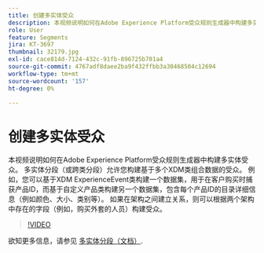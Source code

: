 ```yaml
---
title: 创建多实体受众
description: 本视频说明如何在Adobe Experience Platform受众规则生成器中构建多实体受众。  多实体分段（或跨类分段）允许您构建基于多个XDM类组合数据的受众。
role: User
feature: Segments
jira: KT-3697
thumbnail: 32179.jpg
exl-id: cace814d-7124-432c-91fb-896725b701a4
source-git-commit: 4767adf8daee2ba9f432ffbb3a30468504c12694
workflow-type: tm+mt
source-wordcount: '157'
ht-degree: 0%

---
```


# 创建多实体受众

本视频说明如何在Adobe Experience Platform受众规则生成器中构建多实体受众。  多实体分段（或跨类分段）允许您构建基于多个XDM类组合数据的受众。 例如，您可以基于XDM ExperienceEvent类构建一个数据集，用于在客户购买时捕获产品ID，而基于自定义产品类构建另一个数据集，包含每个产品ID的目录详细信息（例如颜色、大小、类别等）。 如果在架构之间建立关系，则可以根据两个架构中存在的字段（例如，购买外套的人员）构建受众。

<!--Segment context (segment payload) allows you to provide key contextual details, such as a visitor's abandoned cart contents, in your segment definition so you can send personalized messages.-->

>[!VIDEO](https://video.tv.adobe.com/v/32179?quality=12&learn=on)

欲知更多信息，请参见 [多实体分段（文档）](https://experienceleague.adobe.com/docs/experience-platform/segmentation/multi-entity-segmentation.html).
